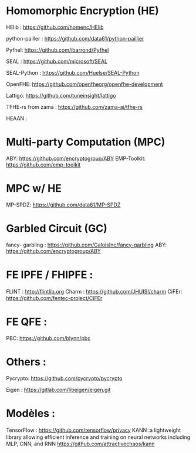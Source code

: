 # Homomorphic Encryption  (HE)
HElib :  https://github.com/homenc/HElib 

python-pailler : https://github.com/data61/python-paillier

Pyfhel: https://github.com/ibarrond/Pyfhel

SEAL : https://github.com/microsoft/SEAL

SEAL-Python : https://github.com/Huelse/SEAL-Python

OpenFHE: https://github.com/openfheorg/openfhe-development

Lattigo: https://github.com/tuneinsight/lattigo

TFHE-rs from zama : https://github.com/zama-ai/tfhe-rs

HEAAN : 

# Multi-party Computation (MPC)

ABY: https://github.com/encryptogroup/ABY
EMP-Toolkit: https://github.com/emp-toolkit 


# MPC w/ HE
MP-SPDZ: https://github.com/data61/MP-SPDZ


# Garbled Circuit (GC) 
fancy- garbling : https://github.com/GaloisInc/fancy-garbling
ABY: https://github.com/encryptogroup/ABY


# FE IPFE / FHIPFE :
FLINT : http://ﬂintlib.org 
Charm : https://github.com/JHUISI/charm
CiFEr:  https://github.com/fentec-project/CiFEr

# FE QFE :

PBC: https://github.com/blynn/pbc


# Others :
Pycrypto: https://github.com/pycrypto/pycrypto

Eigen : https://gitlab.com/libeigen/eigen.git


# Modèles :

TensorFlow : https://github.com/tensorﬂow/privacy
KANN :a lightweight library allowing efﬁcient inference and training on neural networks
including MLP, CNN, and RNN  https://github.com/attractivechaos/kann





